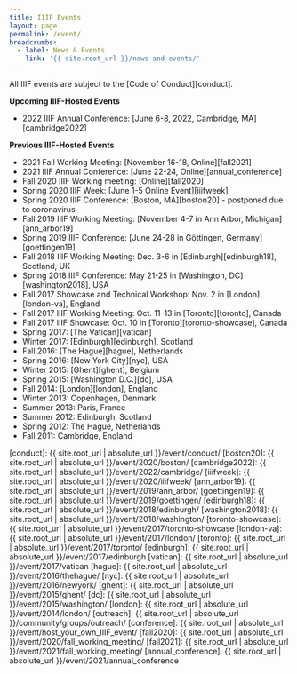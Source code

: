 ```yaml
---
title: IIIF Events
layout: page
permalink: /event/
breadcrumbs:
  - label: News & Events
    link: '{{ site.root_url }}/news-and-events/'
---
```


All IIIF events are subject to the [Code of Conduct][conduct].

__Upcoming IIIF-Hosted Events__


* 2022 IIIF Annual Conference: [June 6-8, 2022, Cambridge, MA][cambridge2022]

__Previous IIIF-Hosted Events__

* 2021 Fall Working Meeting: [November 16-18, Online][fall2021]
* 2021 IIIF Annual Conference: [June 22-24, Online][annual_conference]
* Fall 2020 IIIF Working meeting: [Online][fall2020]
* Spring 2020 IIIF Week: [June 1-5 Online Event][iiifweek]
* Spring 2020 IIIF Conference: [Boston, MA][boston20] - postponed due to coronavirus
* Fall 2019 IIIF Working Meeting: [November 4-7 in Ann Arbor, Michigan][ann_arbor19]
* Spring 2019 IIIF Conference: [June 24-28 in Göttingen, Germany][goettingen19]
* Fall 2018 IIIF Working Meeting: Dec. 3-6 in [Edinburgh][edinburgh18], Scotland, UK
* Spring 2018 IIIF Conference: May 21-25 in [Washington, DC][washington2018], USA
* Fall 2017 Showcase and Technical Workshop: Nov. 2 in [London][london-va], England
* Fall 2017 IIIF Working Meeting: Oct. 11-13 in [Toronto][toronto], Canada
* Fall 2017 IIIF Showcase: Oct. 10 in [Toronto][toronto-showcase], Canada
* Spring 2017: [The Vatican][vatican]
* Winter 2017: [Edinburgh][edinburgh], Scotland
* Fall 2016: [The Hague][hague], Netherlands
* Spring 2016: [New York City][nyc], USA
* Winter 2015: [Ghent][ghent], Belgium
* Spring 2015: [Washington D.C.][dc], USA
* Fall 2014: [London][london], England
* Winter 2013: Copenhagen, Denmark
* Summer 2013: Paris, France
* Summer 2012: Edinburgh, Scotland
* Spring 2012: The Hague, Netherlands
* Fall 2011: Cambridge, England


[conduct]: {{ site.root_url | absolute_url }}/event/conduct/
[boston20]: {{ site.root_url | absolute_url }}/event/2020/boston/
[cambridge2022]: {{ site.root_url | absolute_url }}/event/2022/cambridge/
[iiifweek]: {{ site.root_url | absolute_url }}/event/2020/iiifweek/
[ann_arbor19]: {{ site.root_url | absolute_url }}/event/2019/ann_arbor/
[goettingen19]: {{ site.root_url | absolute_url }}/event/2019/goettingen/
[edinburgh18]: {{ site.root_url | absolute_url }}/event/2018/edinburgh/
[washington2018]: {{ site.root_url | absolute_url }}/event/2018/washington/
[toronto-showcase]: {{ site.root_url | absolute_url }}/event/2017/toronto-showcase
[london-va]: {{ site.root_url | absolute_url }}/event/2017/london/
[toronto]: {{ site.root_url | absolute_url }}/event/2017/toronto/
[edinburgh]: {{ site.root_url | absolute_url }}/event/2017/edinburgh
[vatican]: {{ site.root_url | absolute_url }}/event/2017/vatican
[hague]: {{ site.root_url | absolute_url }}/event/2016/thehague/
[nyc]: {{ site.root_url | absolute_url }}/event/2016/newyork/
[ghent]: {{ site.root_url | absolute_url }}/event/2015/ghent/
[dc]: {{ site.root_url | absolute_url }}/event/2015/washington/
[london]: {{ site.root_url | absolute_url }}/event/2014/london/
[outreach]: {{ site.root_url | absolute_url }}/community/groups/outreach/
[conference]: {{ site.root_url | absolute_url }}/event/host_your_own_IIIF_event/
[fall2020]: {{ site.root_url | absolute_url }}/event/2020/fall_working_meeting/
[fall2021]: {{ site.root_url | absolute_url }}/event/2021/fall_working_meeting/
[annual_conference]: {{ site.root_url | absolute_url }}/event/2021/annual_conference

